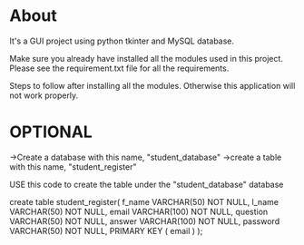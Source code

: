 # About
It's a GUI project using python tkinter and MySQL database.

Make sure you already have installed all the modules used in this project. Please see the requirement.txt file for all the requirements.


Steps to follow after installing all the modules. Otherwise this application will not work properly.
# OPTIONAL
->Create a database with this name, "student_database"
->create a table with this name, "student_register"


USE this code to create the table under the "student_database" database

create table student_register(
   f_name VARCHAR(50) NOT NULL,
   l_name VARCHAR(50) NOT NULL,
   email VARCHAR(100) NOT NULL,
   question VARCHAR(50) NOT NULL,
   answer VARCHAR(100) NOT NULL,
   password VARCHAR(50) NOT NULL,
   PRIMARY KEY ( email )
);
